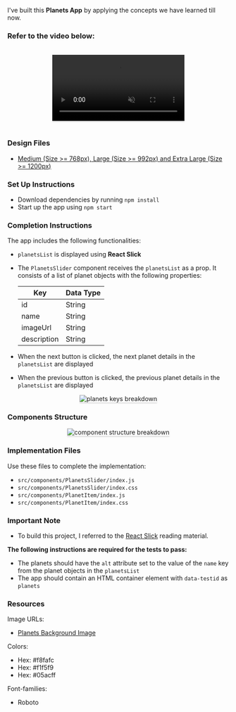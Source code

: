 I've built this **Planets App** by applying the concepts we have learned till now.

### Refer to the video below:

<br/>
<div style="text-align: center;">
  <video style="max-width:70%;box-shadow:0 2.8px 2.2px rgba(0, 0, 0, 0.12);outline:none;" loop autoplay controls muted>
    <source src="https://assets.ccbp.in/frontend/content/react-js/planets-app-output.mp4" type="video/mp4">
  </video>
</div>
<br/>

### Design Files

- [Medium (Size >= 768px), Large (Size >= 992px) and Extra Large (Size >= 1200px)](https://assets.ccbp.in/frontend/content/react-js/planets-app-lg-output.png)

### Set Up Instructions

- Download dependencies by running `npm install`
- Start up the app using `npm start`

### Completion Instructions

The app includes the following functionalities:

- `planetsList` is displayed using **React Slick**
- The `PlanetsSlider` component receives the `planetsList` as a prop. It consists of a list of planet objects with the following properties:

  | Key         | Data Type |
  |-------------|-----------|
  | id          | String    |
  | name        | String    |
  | imageUrl    | String    |
  | description | String    |

- When the next button is clicked, the next planet details in the `planetsList` are displayed
- When the previous button is clicked, the previous planet details in the `planetsList` are displayed

<div style="text-align: center;">
    <img src="https://assets.ccbp.in/frontend/content/react-js/planets-app-keys-breakdown.png" alt="planets keys breakdown" style="max-width:100%;box-shadow:0 2.8px 2.2px rgba(0, 0, 0, 0.12)">
</div>

### Components Structure

<div style="text-align: center;">
    <img src="https://assets.ccbp.in/frontend/content/react-js/planets-app-component-structure-breakdown.png" alt="component structure breakdown" style="max-width:100%;box-shadow:0 2.8px 2.2px rgba(0, 0, 0, 0.12)">
</div>

### Implementation Files

Use these files to complete the implementation:

- `src/components/PlanetsSlider/index.js`
- `src/components/PlanetsSlider/index.css`
- `src/components/PlanetItem/index.js`
- `src/components/PlanetItem/index.css`

### Important Note

- To build this project, I referred to the [React Slick](https://learning.ccbp.in/frontend-development/course?c_id=2f4192f7-7495-49ca-a6ce-6b74005e25f1&s_id=c1dc8b6e-864b-4417-9767-471b9e745405&t_id=416f0cab-8425-413b-9157-c7b4d4ae4467) reading material.

**The following instructions are required for the tests to pass:**

- The planets should have the `alt` attribute set to the value of the `name` key from the planet objects in the `planetsList`
- The app should contain an HTML container element with `data-testid` as `planets`

### Resources

Image URLs:
- [Planets Background Image](https://assets.ccbp.in/frontend/react-js/planets-app/planets-bg-img.png)

Colors:
- Hex: #f8fafc
- Hex: #f1f5f9
- Hex: #05acff

Font-families:
- Roboto

